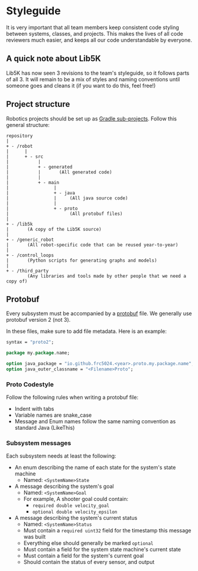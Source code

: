 # Styleguide

It is very important that all team members keep consistent code styling between systems, classes, 
and projects. This makes the lives of all code reviewers much easier, and keeps all our code 
understandable by everyone.

## A quick note about Lib5K

Lib5K has now seen 3 revisions to the team's styleguide, so it follows parts of all 3. It will remain to be a mix of styles and naming conventions until someone goes and cleans it (if you want to do this, feel free!)

## Project structure

Robotics projects should be set up as [Gradle sub-projects](https://docs.gradle.org/current/userguide/multi_project_builds.html). Follow this general structure:
```
repository
|
+ - /robot
|      |
|      + - src
|           |
|           + - generated 
|           |       (All generated code)
|           |
|           + - main
|                 |
|                 + - java
|                 |     (All java source code)
|                 |
|                 + - proto
|                       (All protobuf files)
|
+ - /lib5k
|       (A copy of the Lib5K source)
|
+ - /generic_robot
|       (All robot-specific code that can be reused year-to-year)
|
+ - /control_loops
|       (Python scripts for generating graphs and models)
|
+ - /third_party
        (Any libraries and tools made by other people that we need a copy of)
```

## Protobuf

Every subsystem must be accompanied by a [protobuf](https://developers.google.com/protocol-buffers) file. We generally use protobuf version 2 (not 3).

In these files, make sure to add file metadata. Here is an example:
```protobuf
syntax = "proto2";

package my.package.name;

option java_package = "io.github.frc5024.<year>.proto.my.package.name";
option java_outer_classname = "<Filename>Proto";
```

### Proto Codestyle

Follow the following rules when writing a protobuf file:

 - Indent with tabs
 - Variable names are snake_case
 - Message and Enum names follow the same naming convention as standard Java (LikeThis)

### Subsystem messages

Each subsystem needs at least the following:

 - An enum describing the name of each state for the system's state machine
   - Named: `<SystemName>State`
 - A message describing the system's goal 
   - Named: `<SystemName>Goal`
   - For example, A shooter goal could contain:
     - `required double velocity_goal`
     - `optional double velocity_epsilon`
 - A message describing the system's current status
   - Named: `<SystemName>Status`
   - Must contain a `required uint32` field for the timestamp this message was built
   - Everything else should generally be marked `optional`
   - Must contain a field for the system state machine's current state
   - Must contain a field for the system's current goal
   - Should contain the status of every sensor, and output

